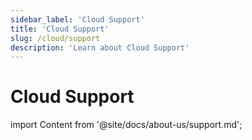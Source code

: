 ```yaml
---
sidebar_label: 'Cloud Support'
title: 'Cloud Support'
slug: /cloud/support
description: 'Learn about Cloud Support'
---
```


# Cloud Support

import Content from '@site/docs/about-us/support.md';

<Content />
